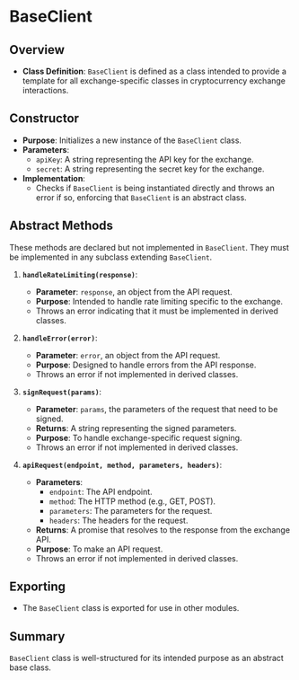 # BaseClient

## Overview

- **Class Definition**: `BaseClient` is defined as a class intended to provide a template for all exchange-specific classes in cryptocurrency exchange interactions.

## Constructor

- **Purpose**: Initializes a new instance of the `BaseClient` class.
- **Parameters**:
  - `apiKey`: A string representing the API key for the exchange.
  - `secret`: A string representing the secret key for the exchange.
- **Implementation**:
  - Checks if `BaseClient` is being instantiated directly and throws an error if so, enforcing that `BaseClient` is an abstract class.

## Abstract Methods

These methods are declared but not implemented in `BaseClient`. They must be implemented in any subclass extending `BaseClient`.

1. **`handleRateLimiting(response)`**:

   - **Parameter**: `response`, an object from the API request.
   - **Purpose**: Intended to handle rate limiting specific to the exchange.
   - Throws an error indicating that it must be implemented in derived classes.

2. **`handleError(error)`**:

   - **Parameter**: `error`, an object from the API request.
   - **Purpose**: Designed to handle errors from the API response.
   - Throws an error if not implemented in derived classes.

3. **`signRequest(params)`**:

   - **Parameter**: `params`, the parameters of the request that need to be signed.
   - **Returns**: A string representing the signed parameters.
   - **Purpose**: To handle exchange-specific request signing.
   - Throws an error if not implemented in derived classes.

4. **`apiRequest(endpoint, method, parameters, headers)`**:
   - **Parameters**:
     - `endpoint`: The API endpoint.
     - `method`: The HTTP method (e.g., GET, POST).
     - `parameters`: The parameters for the request.
     - `headers`: The headers for the request.
   - **Returns**: A promise that resolves to the response from the exchange API.
   - **Purpose**: To make an API request.
   - Throws an error if not implemented in derived classes.

## Exporting

- The `BaseClient` class is exported for use in other modules.

## Summary

`BaseClient` class is well-structured for its intended purpose as an abstract base class.
